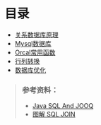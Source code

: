# 目录
+ [关系数据库原理](https://github.com/Tanglong9344/db/tree/master/dbPrinciple)
+ [Mysql数据库](https://github.com/Tanglong9344/db/tree/master/Mysql)
+ [Orcal常用函数](https://github.com/Tanglong9344/SQL/tree/master/OrcalBO)
+ [行列转换](https://github.com/Tanglong9344/SQL/tree/master/columnToRow)
+ [数据库优化](https://github.com/Tanglong9344/SQL/tree/master/dbOptimize)

> ### 参考资料：
> + [Java SQL And JOOQ](https://blog.jooq.org)
> + [图解 SQL JOIN](https://blog.codinghorror.com/a-visual-explanation-of-sql-joins)
